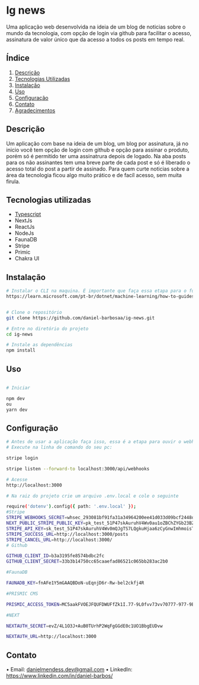 # Ig news

Uma aplicação web desenvolvida na ideia de um blog de noticias sobre o mundo da tecnologia, com opção de login via github para facilitar o acesso, assinatura de valor único que da acesso a todos os posts em tempo real.

##  Índice

1. [Descrição](#descrição)
2. [Tecnologias Utilizadas](#tecnologias-utilizadas)
3. [Instalação](#instalação)
4. [Uso](#uso)
5. [Configuração](#configuração)
6. [Contato](#contato)
7. [Agradecimentos](#agradecimentos)


## Descrição 

Um aplicação com base na ideia de um blog, um blog por assinatura, já no inicio você tem opção de login com github e opção para assinar o produto, porém só é permitido ter uma assinatrura depois de logado. Na aba posts para os não assinantes tem uma breve parte de cada post e só é liberado o acesso total do post a partir de assinado. Para quem curte noticias sobre a área da tecnologia ficou algo muito prático e de facíl acesso, sem muita firula.

## Tecnologias utilizadas 

- [Typescript](https://www.typescriptlang.org/docs/)
- NextJs
- ReactJs
- NodeJs
- FaunaDB 
- Stripe
- Primic
- Chakra UI


## Instalação

```sh
# Instalar o CLI na maquina. É importante que faça essa etapa para o funcionamento correto da aplicação
https://learn.microsoft.com/pt-br/dotnet/machine-learning/how-to-guides/install-ml-net-cli?tabs=windows


# Clone o repositório
git clone https://github.com/daniel-barbosaa/ig-news.git

# Entre no diretório do projeto
cd ig-news

# Instale as dependências
npm install

```

## Uso

```sh

# Iniciar

npm dev
ou
yarn dev

```
## Configuração

```sh
# Antes de usar a aplicação faça isso, essa é a etapa para ouvir o webhooks da aplicação para que funcione conforme o esperado
# Execute na linha de comando do seu pc:

stripe login

stripe listen --forward-to localhost:3000/api/webhooks

# Acesse
http://localhost:3000

# Na raiz do projeto crie um arquivo .env.local e cole o seguinte

require('dotenv').config({ path: '.env.local' });
#Stripe
STRIPE_WEBHOOKS_SECRET=whsec_293081bf91fa31a34964200ee41d033d09bcf2448df5bbe1ef3b1480153fccc8
NEXT_PUBLIC_STRIPE_PUBLIC_KEY=pk_test_51P47skAuruhV4Wv0au1oZBChZYGb23BZb30gPTWL3poARWUiUHhleEDlmXWcdeAyyWxFdNJbL4fj69uxraUVaLPn000UgOM0LI
STRIPE_API_KEY=sk_test_51P47skAuruhV4Wv0mQJgTS7LQgkuHjaa6zCyGnwImhmoisTKz5t08anRhOBShhu9fVSs2Ts6E5LC5zZkucPZ1OqZ00welrzgRb
STRIPE_SUCCESS_URL=http://localhost:3000/posts
STRIPE_CANCEL_URL=http://localhost:3000/
# Github

GITHUB_CLIENT_ID=b3a3195fe8574bdbc2fc
GITHUB_CLIENT_SECRET=33b3b14750cc65caaefad86521c065bb283ac2b0 

#FaunaDB

FAUNADB_KEY=fnAFe1Y5mGAAQBDoN-uEqnjD6r-Rw-bel2ckfj4R

#PRISMIC CMS

PRISMIC_ACCESS_TOKEN=MC5aakFVOEJFQUFDWUFfZk1I.77-9L0fvv73vv70777-977-9B--_ve-_vQJM77-977-977-9Dz_vv70JVHJ3FX7vv70rO1zvv71P77-9

#NEXT 

NEXTAUTH_SECRET=evZ/4L1O3J+AuB0TUrhP2WqFgGGdE0c1UO1BbgEUDvw

NEXTAUTH_URL=http://localhost:3000

```

## Contato

• Email: danielmendess.dev@gmail.com
• LinkedIn: https://www.linkedin.com/in/daniel-barbos/




